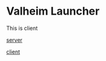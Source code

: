 # Valheim Launcher

This is client

[server](https://github.com/comoyi/valheim-syncer-server)

[client](https://github.com/comoyi/valheim-launcher)
